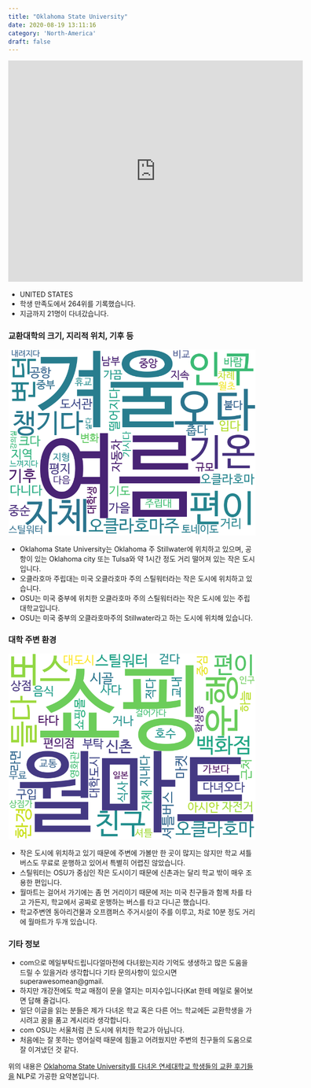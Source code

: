 ```yaml
---
title: "Oklahoma State University"
date: 2020-08-19 13:11:16
category: 'North-America'
draft: false
---
```


<iframe
width="600"
height="450"
frameborder="0" style="border:0"
src="https://www.google.com/maps/embed/v1/place?key=AIzaSyC9e1AME-pVmWC4hBpFdu5S4dKzyepa3HQ&q=Oklahoma+State+University&center=36.1270236,-97.0737222&zoom=14" allowfullscreen>
</iframe>

* UNITED STATES
* 학생 만족도에서 264위를 기록했습니다.
* 지금까지 21명이 다녀갔습니다. 

### 교환대학의 크기, 지리적 위치, 기후 등

![gen_info-WordCloud](../univ_wordclouds_okt/gen_info/US000136_gen_info_okt.png)

* Oklahoma State University는 Oklahoma 주 Stillwater에 위치하고 있으며, 공항이 있는 Oklahoma city 또는 Tulsa와 약 1시간 정도 거리 떨어져 있는 작은 도시입니다.
* 오클라호마 주립대는 미국 오클라호마 주의 스틸워터라는 작은 도시에 위치하고 있습니다.
* OSU는 미국 중부에 위치한 오클라호마 주의 스틸워터라는 작은 도시에 있는 주립대학교입니다.
* OSU는 미국 중부의 오클라호마주의 Stillwater라고 하는 도시에 위치해 있습니다.


### 대학 주변 환경

![env_info-WordCloud](../univ_wordclouds_okt/env_info/US000136_env_info_okt.png)

* 작은 도시에 위치하고 있기 때문에 주변에 가볼만 한 곳이 많지는 않지만 학교 셔틀 버스도 무료로 운행하고 있어서 특별히 어렵진 않았습니다.
* 스틸워터는 OSU가 중심인 작은 도시이기 때문에 신촌과는 달리 학교 밖이 매우 조용한 편입니다.
* 월마트는 걸어서 가기에는 좀 먼 거리이기 때문에 저는 미국 친구들과 함께 차를 타고 가든지, 학교에서 공짜로 운행하는 버스를 타고 다니곤 했습니다.
* 학교주변엔 동아리건물과 오프캠퍼스 주거시설이 주를 이루고, 차로 10분 정도 거리에 월마트가 두개 있습니다.


### 기타 정보

* com으로 메일부탁드립니다얼마전에 다녀왔는지라 기억도 생생하고 많은 도움을 드릴 수 있을거라 생각합니다 기타 문의사항이 있으시면 superawesomean@gmail.
* 하지만 개강전에도 학교 매점이 문을 열지는 미지수입니다(Kat 한테 메일로 물어보면 답해 줄겁니다.
* 일단 이글을 읽는 분들은 제가 다녀온 학교 혹은 다른 어느 학교에든 교환학생을 가시려고 꿈을 품고 계시리라 생각합니다.
* com OSU는 서울처럼 큰 도시에 위치한 학교가 아닙니다.
* 처음에는 잘 못하는 영어실력 때문에 힘들고 어려웠지만 주변의 친구들의 도움으로 잘 이겨냈던 것 같다.


위의 내용은 [Oklahoma State University를 다녀온 연세대학교 학생들의 교환 후기들을](http://oia.yonsei.ac.kr/partner/expReport.asp?ucode=US000136&bgbn=A) NLP로 가공한 요약본입니다. 
